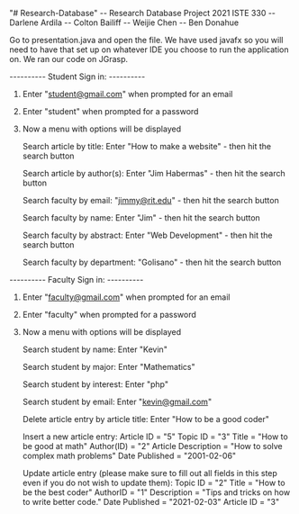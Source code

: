 "# Research-Database" 
-- Research Database Project 2021 ISTE 330
-- Darlene Ardila
-- Colton Bailiff
-- Weijie Chen
-- Ben Donahue

Go to presentation.java and open the file.
We have used javafx so you will need to have that set up on whatever IDE 
you choose to run the application on.
We ran our code on JGrasp.

---------- Student Sign in: ----------
1. Enter "student@gmail.com" when prompted for an email
2. Enter "student" when prompted for a password
3. Now a menu with options will be displayed

    Search article by title: Enter "How to make a website" - then hit the search button
    
    Search article by author(s): Enter "Jim Habermas" - then hit the search button
    
    Search faculty by email: "jimmy@rit.edu" - then hit the search button
        
    Search faculty by name: Enter "Jim" - then hit the search button
    
    Search faculty by abstract: Enter "Web Development" - then hit the search button
    
    Search faculty by department: "Golisano" - then hit the search button
    

---------- Faculty Sign in: ----------
1. Enter "faculty@gmail.com" when prompted for an email
2. Enter "faculty" when prompted for a password
3. Now a menu with options will be displayed

    Search student by name: Enter "Kevin"
    
    Search student by major: Enter "Mathematics"
    
    Search student by interest: Enter "php"
    
    Search student by email: Enter "kevin@gmail.com"
    
    Delete article entry by article title:
         Enter "How to be a good coder"
    
    Insert a new article entry:
         Article ID = "5"
         Topic ID = "3"
         Title = "How to be good at math"
         Author(ID) = "2"
         Article Description = "How to solve complex math problems"
         Date Published = "2001-02-06"
    
    Update article entry (please make sure to fill out all fields in this step even if you do not wish to update them): 
         Topic ID = "2"
         Title = "How to be the best coder"
         AuthorID = "1"
         Description = "Tips and tricks on how to write better code."
         Date Published = "2021-02-03"
         Article ID = "3"
